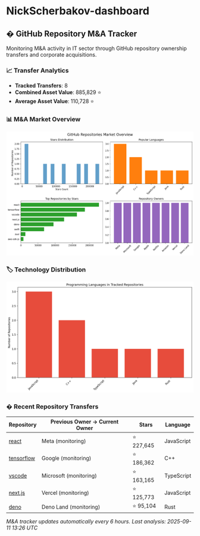 # NickScherbakov-dashboard

## � GitHub Repository M&A Tracker

Monitoring M&A activity in IT sector through GitHub repository ownership transfers and corporate acquisitions.

### 📈 Transfer Analytics
- **Tracked Transfers**: 8
- **Combined Asset Value**: 885,829 ⭐
- **Average Asset Value**: 110,728 ⭐

### 📊 M&A Market Overview
![Market Overview](charts/overview.png)

### 🏷️ Technology Distribution
![Languages](charts/languages.png)

### � Recent Repository Transfers
| Repository | Previous Owner → Current Owner | Stars | Language |
|------------|-------------------------------|-------|----------|
| [react](https://github.com/facebook/react) | Meta (monitoring) | ⭐ 227,645 | JavaScript |
| [tensorflow](https://github.com/tensorflow/tensorflow) | Google (monitoring) | ⭐ 186,362 | C++ |
| [vscode](https://github.com/microsoft/vscode) | Microsoft (monitoring) | ⭐ 163,165 | TypeScript |
| [next.js](https://github.com/vercel/next.js) | Vercel (monitoring) | ⭐ 125,773 | JavaScript |
| [deno](https://github.com/denoland/deno) | Deno Land (monitoring) | ⭐ 95,104 | Rust |

*M&A tracker updates automatically every 6 hours. Last analysis: 2025-09-11 13:26 UTC*